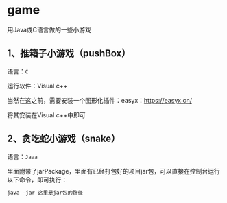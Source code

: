 # game
用Java或C语言做的一些小游戏



## 1、推箱子小游戏（pushBox）

语言：`C`

运行软件：Visual c++

当然在这之前，需要安装一个图形化插件：easyx：https://easyx.cn/

将其安装在Visual c++中即可



## 2、贪吃蛇小游戏（snake）

语言：`Java`

里面附带了jarPackage，里面有已经打包好的项目jar包，可以直接在控制台运行以下命令，即可执行：

```java
java -jar 这里是jar包的路径
```

